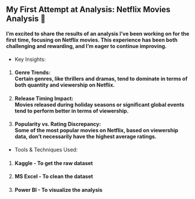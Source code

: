 ## My First Attempt at Analysis: Netflix Movies Analysis 🚀
#### I’m excited to share the results of an analysis I’ve been working on for the first time, focusing on Netflix movies. This experience has been both challenging and rewarding, and I’m eager to continue improving.
+ Key Insights:
1.  #### Genre Trends: <br> Certain genres, like thrillers and dramas, tend to dominate in terms of both quantity and viewership on Netflix.
2.  #### Release Timing Impact: <br> Movies released during holiday seasons or significant global events tend to perform better in terms of viewership.
3. #### Popularity vs. Rating Discrepancy: <br> Some of the most popular movies on Netflix, based on viewership data, don’t necessarily have the highest average ratings.
+ Tools & Techniques Used:
1. #### Kaggle -  To get the raw dataset
2. #### MS Excel - To clean the dataset
3. #### Power BI - To visualize the analysis
